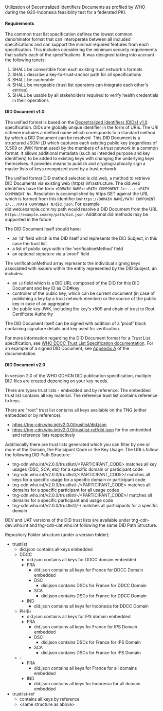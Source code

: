 
Utilization of Decentralized Identifiers Documents as profiled by WHO during the G20-Indonesia feasibility test for a federated PKI.

#### Requirements
The common trust list specification defines the lowest common denominator format that can interoperate between all included specifications and can support the minimal required features from each specification. This includes considering the minimum security requirements that satisfy each of the specifications. It was designed taking into account the following tenets:
1. SHALL be convertible from each existing trust network's formats
2. SHALL describe a key-to-trust-anchor path for all specifications
3. SHALL be cacheable
4. SHALL be mergeable (trust list operators can integrate each other's entries)
5. SHALL be usable by all stakeholders required to verify health credentials in their operations

#### DID Document v1.0
The unified format is based on the [Decentralized Identifiers (DIDs) v1.0](https://www.w3.org/TR/did-core/) specification. DIDs are globally unique identifier in the form of URIs. The URI scheme includes a method name which corresponds to a standard method by which a DID Document can be resolved. This DID Document is a structured JSON-LD which captures each existing public key (regardless of X.509 or JWK format used) by the members of a trust network in a common format. It allows additional metadata (such as intended purpose and key identifiers) to be added to existing keys with changing the underlying keys themselves​. It provides means to publish and cryptographically sign a master lists of keys recognized used by a trust network.

The unified format DID method selected is did:web, a method to retrieve DID Documents via existing web (https) infrastructure​. ​The did:web identifiers have the form `<DOMAIN NAME>:<PATH COMPONENT 1>:...: <PATH COMPONENT N>`​. Resolution is accomplished by https GET against the URL which is formed from this identifier by​ `https://​DOMAIN NAME/PATH COMPONENT 1/.../PATH COMPONENT N/did.json`. For example did:web:example.com:my:path would resolve a DID Document from the URL `https://example.com/my/path/did.json`​. Additional did methods may be supported in the future.

The DID Document itself should have:​
* an ‘id’ field which is the DID itself and represents the DID Subject, in this case the trust list
* a list of public keys within the ‘verificationMethod’ field​
* an optional signature via a ‘proof’ field​

The verificationMethod array represents the individual signing keys associated with issuers within the entity represented by the DID Subject, an includes:
* an `id` field which is a DID URL composed of the DID for this DID Document and key ID as ​DID#key
* controller of the public key, which can be current document (in case of publishing a key by a trust network member) or the source of the public key in case of an aggregator 
* the public key JWK, including the key's x509 and chain of trust to Root Certificate Authority​

The DID Document itself can be signed with addition of a ‘proof’ block containing signature details and key used for verification.

For more information regarding the DID Document format for a Trust List specification, see [WHO DDCC Trust List Specification documentation](https://github.com/WorldHealthOrganization/ddcc-trust/blob/main/TrustListSpecification.md#leading-contender-did-document). For an example of a signed DID Document, see [Appendix A](https://github.com/WorldHealthOrganization/ddcc-trust/blob/main/TrustListSpecification.md#appendix-a-signed-did-document-for-x509-enabled-trust-lists-of-leaf-keys) of the documentation.

#### DID Document v2.0
In version 2.0 of the WHO GDHCN DID publication specification, multiple DID files are created depending on your key needs. 


There are types  trust lists - embedded and by reference.  The embedded trust list contains all key material.  The reference trust list contains reference to keys.   

There are "root" trust list contains all keys available on the TNG (either embedded or by reference).
* https://tng-cdn.who.int/v2.0.0/trustlist/did.json
* https://tng-cdn.who.int/v2.0.0/trustlist-ref/did.json
for the embedded and reference lists respectively 

Additionally there are trust lists generated which you can filter by one or more of the Domain, the Paricipant Code or the Key Usage.   The URLs follow the following DID Path Structure:
* tng-cdn.who.int/v2.0.0/trustlist/<DOMAIN>/<PARTICIPANT_CODE> matches all key usages (DSC, SCA, etc) for a specific domain or participant code
* tng-cdn.who.int/v2.0.0/trustlist/<DOMAIN>/<PARTICIPANT_CODE>/<USAGE> matches all keys for a specific usage for a specific domain or participant code
* tng-cdn.who.int/v2.0.0/trustlist/-/<PARTICIPANT_CODE> matches all domains for a specific participant for all usage codes
* tng-cdn.who.int/v2.0.0/trustlist/-/<PARTICIPANT_CODE>/<USAGE> matches all domains for a specific participant and usage code
* tng-cdn.who.int/v2.0.0/trustlist/<DOMAIN>/-/<USAGE> matches all participants for a specific domain

DEV and UAT versions of the DID trust lists are available under tng-cdn-dev.who.int and tng-cdn-uat.who.int following the same DID Path Structure.


Repository Folder structure (under a version folder):

* trustlist  
  * did.json contains all keys embedded  
  * DDCC  
    * did.json contains all keys for DDCC domain embedded  
    * FRA  
      * did.json contains all keys for France for DDCC Domain embedded  
      * DSC  
        * did.json contains DSCs for France for DDCC Domain  
      * SCA  
        * did.json contains DSCs for France for DDCC Domain  
    * IND  
      * did.json contains all keys for Indonesia for DDCC Domain  
  * PH4H   
    * did.json contains all keys for IPS domain embedded  
    * FRA   
      * did.json contains all keys for France for IPS Domain embedded  
      * DSC  
        * did.json contains DSCs for France for IPS Domain  
      * SCA  
        * did.json contains DSCs for France for IPS Domain  
  * \-  
    * FRA  
      * did.json contains all keys for France for all domains embedded  
    * IND  
      * did.json contains all keys for Indonesia for all domain embedded
* trustlist-ref  
  * contains all keys by reference  
  * \<same structure as above\>

